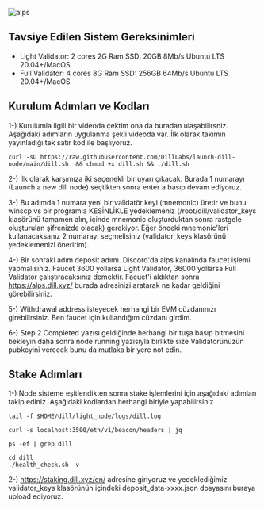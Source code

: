 ![alps](https://github.com/user-attachments/assets/e9f05a09-e558-49f6-8100-6e60f478cb3c)

## Tavsiye Edilen Sistem Gereksinimleri
- Light Validator:	2 cores	2G Ram	SSD: 20GB	  8Mb/s	  Ubuntu LTS 20.04+/MacOS
- Full  Validator: 	4 cores	8G Ram  SSD: 256GB	64Mb/s	Ubuntu LTS 20.04+/MacOS

## Kurulum Adımları ve Kodları

1-) Kurulumla ilgili bir videoda çektim ona da buradan ulaşabilirsniz. Aşağıdaki adımların uygulanma şekli videoda var. İlk olarak takımın yayınladığı tek satır kod ile başlıyoruz.
```
curl -sO https://raw.githubusercontent.com/DillLabs/launch-dill-node/main/dill.sh  && chmod +x dill.sh && ./dill.sh
```
2-) İlk olarak karşımıza iki seçenekli bir uyarı çıkacak. Burada 1 numarayı (Launch a new dill node) seçtikten sonra enter a basıp devam ediyoruz.

3-) Bu adımda 1 numara yeni bir validatör keyi (mnemonic) üretir ve bunu winscp vs bir programla KESİNLİKLE yedeklemeniz (/root/dill/validator_keys klasörünü tamamen alın, içinde mnemonic oluşturduktan sonra rastgele oluşturulan şifrenizde olacak) gerekiyor. Eğer önceki mnemonic'leri kullanacaksanız 2 numarayı seçmelisiniz (validator_keys klasörünü yedeklemenizi öneririm).

4-) Bir sonraki adım deposit adımı. Discord'da alps kanalında faucet işlemi yapmalısınız. Faucet 3600 yollarsa Light Validator, 36000 yollarsa Full Validator çalıştıracaksınız demektir. Facuet'i aldıktan sonra https://alps.dill.xyz/ burada adresinizi aratarak ne kadar geldiğini görebilirsiniz.

5-) Withdrawal address isteyecek herhangi bir EVM cüzdanınızı girebilirsiniz. Ben faucet için kullandığım cüzdanı girdim.

6-) Step 2 Completed yazısı geldiğinde herhangi bir tuşa basıp bitmesini bekleyin daha sonra node running yazısıyla birlikte size Validatorünüzün pubkeyini verecek bunu da mutlaka bir yere not edin.

## Stake Adımları

1-) Node sisteme eşitlendikten sonra stake işlemlerini için aşağıdaki adımları takip ediniz. Aşağıdaki kodlardan herhangi biriyle yapabilirsiniz
```
tail -f $HOME/dill/light_node/logs/dill.log
```
```
curl -s localhost:3500/eth/v1/beacon/headers | jq
```
```
ps -ef | grep dill
```
```
cd dill
./health_check.sh -v
```

2-) https://staking.dill.xyz/en/ adresine giriyoruz ve yedeklediğimiz validator_keys klasörünün içindeki deposit_data-xxxx.json dosyasını buraya upload ediyoruz.
